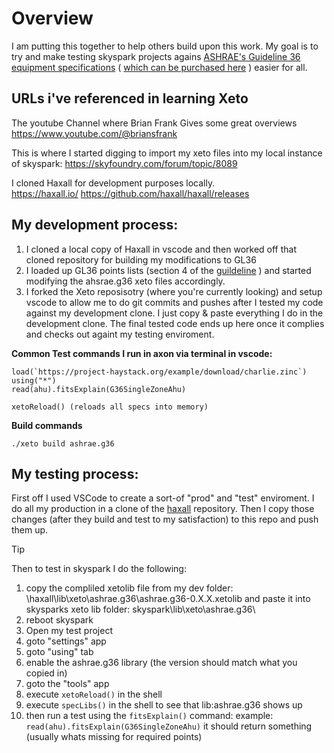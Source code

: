 # Overview

I am putting this together to help others build upon this work.  My goal is to try and make testing skyspark projects agains [ASHRAE's Guideline 36 equipment specifications](https://tpc.ashrae.org/?cmtKey=d536fedd-5057-4fc6-be3a-808233902f4c) ( [which can be purchased here](https://store.accuristech.com/ashrae/standards/guideline-36-2021-high-performance-sequences-of-operation-for-hvac-systems?product_id=2229690) ) easier for all.  

## URLs i've referenced in learning Xeto 

The youtube Channel where Brian Frank Gives some great overviews
https://www.youtube.com/@briansfrank

This is where I started digging to import my xeto files into my local instance of skyspark:
https://skyfoundry.com/forum/topic/8089

I cloned Haxall for development purposes locally.  
https://haxall.io/
https://github.com/haxall/haxall/releases

## My development process:
1) I cloned a local copy of Haxall in vscode and then worked off that cloned repository for building my modifications to GL36
2) I loaded up GL36 points lists (section 4 of the [guildeline](https://store.accuristech.com/ashrae/standards/guideline-36-2021-high-performance-sequences-of-operation-for-hvac-systems?product_id=2229690) ) and started modifying the ahsrae.g36 xeto files accordingly. 
3) I forked the Xeto reposisotry (where you're currently looking) and setup vscode to allow me to do git commits and pushes after I tested my code against my development clone.  I just copy & paste everything I do in the development clone. The final tested code ends up here once it complies and checks out againt my testing enviroment.

**Common Test commands I run in axon via terminal in vscode:**
    
    load(`https://project-haystack.org/example/download/charlie.zinc`)
    using("*")
    read(ahu).fitsExplain(G36SingleZoneAhu)

    xetoReload() (reloads all specs into memory)

**Build commands**

    ./xeto build ashrae.g36

## My testing process:
First off I used VSCode to create a sort-of "prod" and "test" enviroment.  I do all my production in a clone of the [haxall](https://github.com/haxall/haxall) repository.  Then I copy those changes (after they build and test to my satisfaction) to this repo and push them up.  

> [!TIP]
> Then to test in skyspark I do the following:

1) copy the compliled xetolib file from my dev folder: \haxall\lib\xeto\ashrae.g36\ashrae.g36-0.X.X.xetolib
   and paste it into skysparks xeto lib folder: skyspark\lib\xeto\ashrae.g36\
2) reboot skyspark
3) Open my test project
4) goto "settings" app
5) goto "using" tab
6) enable the ashrae.g36 library (the version should match what you copied in)
7) goto the "tools" app
8) execute `xetoReload()` in the shell
9) execute `specLibs()` in the shell to see that lib:ashrae.g36 shows up
10) then run a test using the `fitsExplain()` command: example: `read(ahu).fitsExplain(G36SingleZoneAhu)`
    it should return something (usually whats missing for required points)
       
